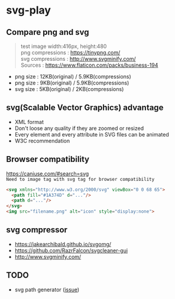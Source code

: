 # svg-play

## Compare png and svg
> test image width:416px, height:480  
> png compressions : https://tinypng.com/  
> svg compressions : http://www.svgminify.com/  
> Sources : https://www.flaticon.com/packs/business-194  
- png size : 12KB(original) / 5.9KB(compressions)  
- png size : 9KB(original) / 5.9KB(compressions)  
- svg size : 5KB(original) / 2KB(compressions)  

## svg(Scalable Vector Graphics) advantage  
- XML format
- Don't loose any quality if they are zoomed or resized
- Every element and every attribute in SVG files can be animated
- W3C recommendation

## Browser compatibility  
https://caniuse.com/#search=svg  
`Need to image tag with svg tag for browser compatibility`  
```html
<svg xmlns="http://www.w3.org/2000/svg" viewBox="0 0 68 65">
  <path fill="#1A374D" d="..."/>
  <path d="..."/>
</svg>
<img src="filename.png" alt="icon" style="display:none">
```

## svg compressor
- https://jakearchibald.github.io/svgomg/
- https://github.com/RazrFalcon/svgcleaner-gui
- http://www.svgminify.com/

## TODO
- svg path generator ([issue](https://github.com/smilesol85/svg-play/issues/3))